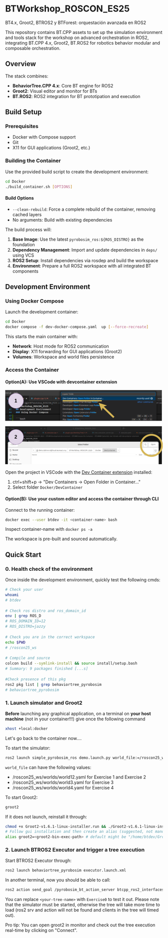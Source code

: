 # BTWorkshop_ROSCON_ES25

BT4.x, Groot2, BTROS2 y BTForest: orquestación avanzada en ROS2

This repository contains BT.CPP assets to set up the simulation environment and tools stack for the workshop on advanced orchestration in ROS2, integrating BT.CPP 4.x, Groot2, BT.ROS2 for robotics behavior modular and composable orchestration.

## Overview

The stack combines:
- **BehaviorTree.CPP 4.x**: Core BT engine for ROS2
- **Groot2**: Visual editor and monitor for BTs
- **BT.ROS2**: ROS2 integration for BT prototipation and execution

## Build Setup

### Prerequisites

- Docker with Compose support
- Git
- X11 for GUI applications (Groot2, etc.)

### Building the Container

Use the provided build script to create the development environment:

```bash
cd Docker
./build_container.sh [OPTIONS]
```

#### Build Options

- `--clean-rebuild`: Force a complete rebuild of the container, removing cached layers
- No arguments: Build with existing dependencies

The build process will:
1. **Base Image**: Use the latest `pyrobosim_ros:${ROS_DISTRO}` as the foundation
2. **Dependency Management**: Import and update dependencies in `deps/` using VCS
3. **ROS2 Setup**: Install dependencies via rosdep and build the workspace
4. **Environment**: Prepare a full ROS2 workspace with all integrated BT components

## Development Environment

### Using Docker Compose

Launch the development container:

```bash
cd Docker
docker compose -f dev-docker-compose.yaml  up [--force-recreate]
```

This starts the main container with:
- **Network**: Host mode for ROS2 communication
- **Display**: X11 forwarding for GUI applications (Groot2)
- **Volumes**: Workspace and world files persistence

### Access the Container

#### Option(A): Use VSCode with devcontainer extension

![VSCode DevContainer](images/devconfinal.png)

Open the project in VSCode with the [Dev Container extension](https://marketplace.visualstudio.com/items?itemName=ms-vscode-remote.remote-containers) installed:

1. ctrl+shift+p -> "Dev Containers -> Open Folder in Container..."
2. Select folder `Docker/DevContainer`


#### Option(B): Use your custom editor and access the container through CLI
Connect to the running container:

```bash
docker exec --user btdev -it <container-name> bash
```

Inspect container-name with `docker ps -a`

The workspace is pre-built and sourced automatically.

## Quick Start

### 0. Health check of the environment
Once inside the development environment, quickly test the following cmds:

```bash
# Check your user 
whoami 
# btdev

# Check ros distro and ros_domain_id
env | grep ROS_D 
# ROS_DOMAIN_ID=12
# ROS_DISTRO=jazzy

# Check you are in the correct workspace
echo $PWD
# /roscon25_ws

# Compile and source
colcon build --symlink-install && source install/setup.bash
# Summary: 9 packages finished [...s]

#Check presence of this pkg
ros2 pkg list | grep behaviortree_pyrobosim
# behaviortree_pyrobosim
```

### 1. Launch simulator and Groot2

**Before** launching any graphical application, on a terminal on **your host machine** (not in your container!!!) give once the following command

```bash
xhost +local:docker
```

Let's go back to the container now....

To start the simulator:

```bash
ros2 launch simple_pyrobosim_ros demo.launch.py world_file:=/roscon25_ws/worlds/world12.yaml
```

`world_file` can have the following values:
- /roscon25_ws/worlds/world12.yaml for Exercise 1 and Exercise 2
- /roscon25_ws/worlds/world3.yaml for Exercise 3
- /roscon25_ws/worlds/world4.yaml for Exercise 4 


To start Groot2:

```bash
groot2
```
If it does not launch, reinstall it through:
```bash
chmod +x Groot2-v1.6.1-linux-installer.run && ./Groot2-v1.6.1-linux-installer.run
# Follow gui installation and then create an alias (suggested, not mandatory)
alias groot2=<groot2-bin-exec-path> # default might be "/home/btdev/Groot2/bin/groot2"
```

### 2. Launch BTROS2 Executor and trigger a tree execution

Start BTROS2 Executor through:
```bash
ros2 launch behaviortree_pyrobosim executor.launch.xml
```

In another terminal, now you should be able to call:
```bash
ros2 action send_goal /pyrobosim_bt_action_server btcpp_ros2_interfaces/action/ExecuteTree "{target_tree: '<your-tree-name>'}"
```

You can replace `<your-tree-name>` with `Exercise0` to test it out.
Please note that the simulator must be started, otherwise the tree will take more time to load (ros2 srv and action will not be found and clients in the tree will timed out).

Pro tip:
You can open groot2 in monitor and check out the tree execution real-time by clicking on "Connect".